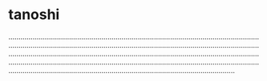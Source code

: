 # tanoshi
................................................................................................................................................................................................................................................................................................................................................................................................................................................................................................................................................................................................................................